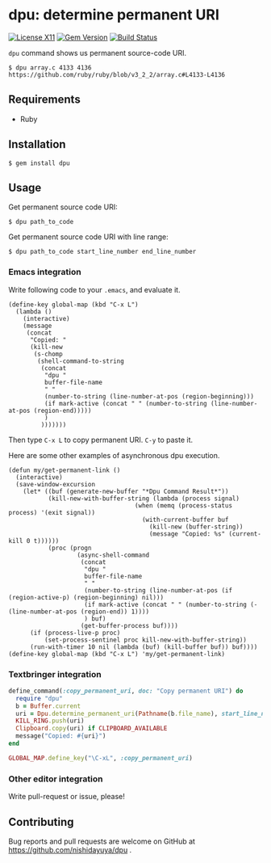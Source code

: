 # dpu: determine permanent URI

[![License X11](https://img.shields.io/badge/license-X11-blue.svg)](https://raw.githubusercontent.com/nishidayuya/dpu/master/LICENSE.txt)
[![Gem Version](https://badge.fury.io/rb/dpu.svg)](https://rubygems.org/gems/dpu)
[![Build Status](https://github.com/nishidayuya/dpu/workflows/ubuntu/badge.svg)](https://github.com/nishidayuya/dpu/actions?query=workflow%3Aubuntu)

`dpu` command shows us permanent source-code URI.

```console
$ dpu array.c 4133 4136
https://github.com/ruby/ruby/blob/v3_2_2/array.c#L4133-L4136
```

## Requirements

- Ruby

## Installation

```console
$ gem install dpu
```

## Usage

Get permanent source code URI:

```console
$ dpu path_to_code
```

Get permanent source code URI with line range:

```console
$ dpu path_to_code start_line_number end_line_number
```

### Emacs integration

Write following code to your `.emacs`, and evaluate it.

```emacs-lisp
(define-key global-map (kbd "C-x L")
  (lambda ()
    (interactive)
    (message
     (concat
      "Copied: "
      (kill-new
       (s-chomp
        (shell-command-to-string
         (concat
          "dpu "
          buffer-file-name
          " "
          (number-to-string (line-number-at-pos (region-beginning)))
          (if mark-active (concat " " (number-to-string (line-number-at-pos (region-end)))))
          )
         )))))))
```

Then type `C-x L` to copy permanent URI. `C-y` to paste it.

Here are some other examples of asynchronous dpu execution.

```emacs-lisp
(defun my/get-permanent-link ()
  (interactive)
  (save-window-excursion
    (let* ((buf (generate-new-buffer "*Dpu Command Result*"))
           (kill-new-with-buffer-string (lambda (process signal)
                                   (when (memq (process-status process) '(exit signal))
                                     (with-current-buffer buf
                                       (kill-new (buffer-string))
                                       (message "Copied: %s" (current-kill 0 t))))))
           (proc (progn
                   (async-shell-command
                    (concat
                     "dpu "
                     buffer-file-name
                     " "
                     (number-to-string (line-number-at-pos (if (region-active-p) (region-beginning) nil)))
                     (if mark-active (concat " " (number-to-string (- (line-number-at-pos (region-end)) 1))))
                     ) buf)
                    (get-buffer-process buf))))
      (if (process-live-p proc)
          (set-process-sentinel proc kill-new-with-buffer-string))
      (run-with-timer 10 nil (lambda (buf) (kill-buffer buf)) buf))))
(define-key global-map (kbd "C-x L") 'my/get-permanent-link)
```

### Textbringer integration

```ruby
define_command(:copy_permanent_uri, doc: "Copy permanent URI") do
  require "dpu"
  b = Buffer.current
  uri = Dpu.determine_permanent_uri(Pathname(b.file_name), start_line_number: b.current_line)
  KILL_RING.push(uri)
  Clipboard.copy(uri) if CLIPBOARD_AVAILABLE
  message("Copied: #{uri}")
end

GLOBAL_MAP.define_key("\C-xL", :copy_permanent_uri)
```

### Other editor integration

Write pull-request or issue, please!

## Contributing

Bug reports and pull requests are welcome on GitHub at https://github.com/nishidayuya/dpu .
